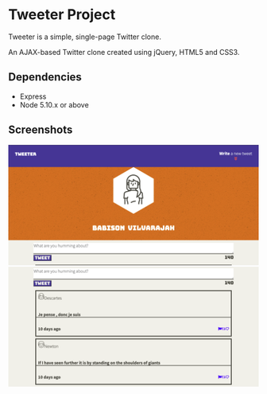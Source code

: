 # Tweeter Project

Tweeter is a simple, single-page Twitter clone.

An AJAX-based Twitter clone created using jQuery, HTML5 and CSS3.

## Dependencies

- Express
- Node 5.10.x or above

## Screenshots

!["Screenshot of front page"](https://github.com/vbabison/tweeter/blob/master/docs/tweet-header.png)
!["Screenshot of tweets"](https://github.com/vbabison/tweeter/blob/master/docs/all-tweets.png)

